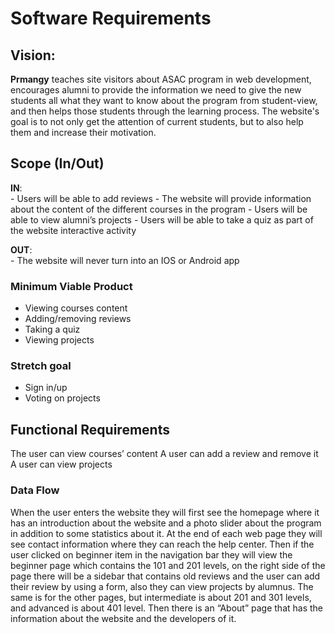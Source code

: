 # Software Requirements


## Vision:

**Prmangy** teaches site visitors about ASAC program in web development, encourages alumni to provide the information we need to give the new students all what they want to know about the program from student-view, and then helps those students through the learning process. The website's goal is to not only get the attention of current students, but to also help them and increase their motivation.



## Scope (In/Out)

**IN**:     
        - Users will be able to add reviews
        - The website will provide information about the content of the different courses in       the program
        - Users will be able to view alumni’s projects
        - Users will be able to take a quiz as part of the website interactive activity   


**OUT**:  
        - The website will never turn into an IOS or Android app



### Minimum Viable Product

- Viewing courses content
- Adding/removing reviews
- Taking a quiz
- Viewing projects

### Stretch goal

- Sign in/up
- Voting on projects



## Functional Requirements

The user can view courses’ content 
A user can add a review and remove it
A user can view projects


### Data Flow 

When the user enters the website they will first see the homepage where it has an introduction about the website and a photo slider about the program in addition to some statistics about it.
At the end of each web page they will see contact information where they can reach the help center.
Then if the user clicked on beginner item in the navigation bar they will view the beginner page which contains the 101 and 201 levels, on the right side of the page there will be a sidebar that contains old reviews and the user can add their review by using a form, also they can view projects by alumnus.
The same is for the other pages, but intermediate is about 201 and 301 levels, and advanced is about 401 level.
Then there is an “About” page that has the information about the website and the developers of it.

